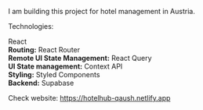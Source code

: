 I am building this project for hotel management in Austria.

Technologies:

React <br>
<strong>Routing:</strong> React Router <br>
<strong>Remote UI State Management:</strong> React Query <br>
<strong>UI State management:</strong> Context API <br>
<strong>Styling:</strong> Styled Components <br>
<strong>Backend:</strong> Supabase

Check website:
https://hotelhub-qaush.netlify.app
